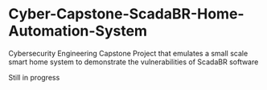 # Cyber-Capstone-ScadaBR-Home-Automation-System
Cybersecurity Engineering Capstone Project that emulates a small scale smart home system to demonstrate the vulnerabilities of ScadaBR software

Still in progress

